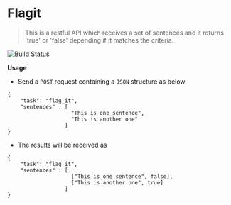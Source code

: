 # Flagit

> This is a restful API which receives a set of sentences and it returns 'true' or 'false' depending if it matches the criteria.

![Build Status](http://img.shields.io/travis/badges/badgerbadgerbadger.svg?style=flat-square)

**Usage**

- Send a `POST` request containing a `JSON` structure as below

```buildoutcfg
{
    "task": "flag_it",
    "sentences" : [
                    "This is one sentence",
                    "This is another one"
                  ]
}
```
- The results will be received as

```buildoutcfg
{
    "task": "flag_it",
    "sentences" : [
                    ["This is one sentence", false],
                    ["This is another one", true]
                  ]
}
```
